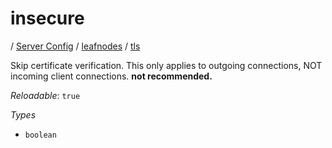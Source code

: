 # insecure

/ [Server Config](/ref/config/index.md) / [leafnodes](/ref/config/leafnodes/index.md) / [tls](/ref/config/leafnodes/tls/index.md) 

Skip certificate verification. This only applies to outgoing connections, NOT incoming client connections. **not recommended.**

*Reloadable*: `true`

*Types*

- `boolean`


